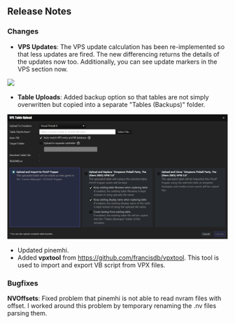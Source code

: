 ## Release Notes

### Changes


- **VPS Updates**: The VPS update calculation has been re-implemented so that less updates are fired. The new differencing returns the details of the updates now too. Additionally, you can see update markers in the VPS section now.  

<img src="https://raw.githubusercontent.com/syd711/vpin-studio/main/documentation/vps/update-markers.png" width="300" />

- **Table Uploads**: Added backup option so that tables are not simply overwritten but copied into a separate "Tables (Backups)" folder.

<img src="https://raw.githubusercontent.com/syd711/vpin-studio/main/documentation/tables/uploads.png" width="600" />


- Updated pinemhi.
- Added **vpxtool** from https://github.com/francisdb/vpxtool. This tool is used to import and export VB script from VPX files. 

### Bugfixes

**NVOffsets**: Fixed problem that pinemhi is not able to read nvram files with offset. I worked around this problem by temporary renaming the .nv files parsing them.
